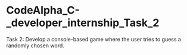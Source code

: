 # CodeAlpha_C-_developer_internship_Task_2
Task 2: Develop a console-based game where the user tries to guess a randomly chosen word.
